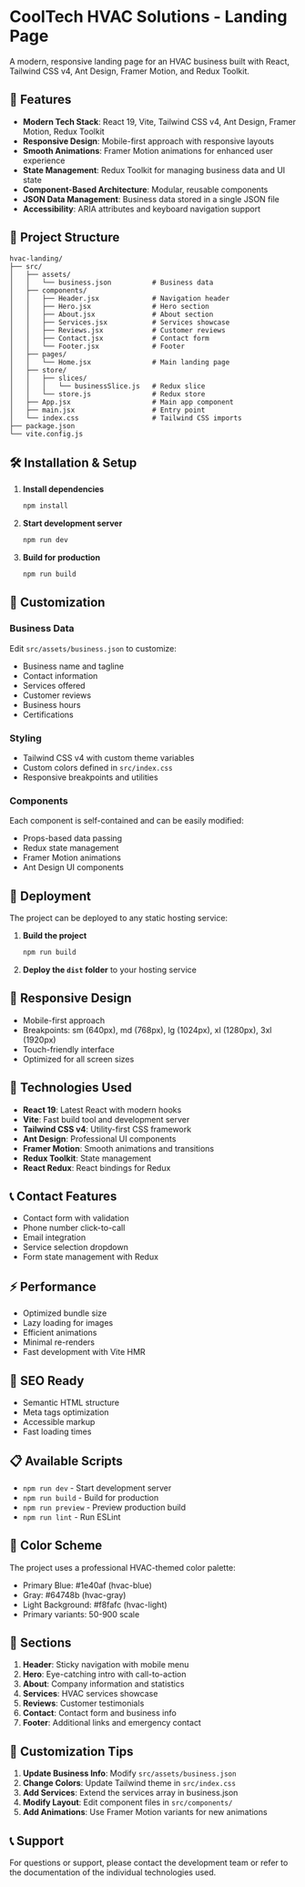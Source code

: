 # CoolTech HVAC Solutions - Landing Page

A modern, responsive landing page for an HVAC business built with React, Tailwind CSS v4, Ant Design, Framer Motion, and Redux Toolkit.

## 🚀 Features

- **Modern Tech Stack**: React 19, Vite, Tailwind CSS v4, Ant Design, Framer Motion, Redux Toolkit
- **Responsive Design**: Mobile-first approach with responsive layouts
- **Smooth Animations**: Framer Motion animations for enhanced user experience
- **State Management**: Redux Toolkit for managing business data and UI state
- **Component-Based Architecture**: Modular, reusable components
- **JSON Data Management**: Business data stored in a single JSON file
- **Accessibility**: ARIA attributes and keyboard navigation support

## 📁 Project Structure

```
hvac-landing/
├── src/
│   ├── assets/
│   │   └── business.json          # Business data
│   ├── components/
│   │   ├── Header.jsx             # Navigation header
│   │   ├── Hero.jsx               # Hero section
│   │   ├── About.jsx              # About section
│   │   ├── Services.jsx           # Services showcase
│   │   ├── Reviews.jsx            # Customer reviews
│   │   ├── Contact.jsx            # Contact form
│   │   └── Footer.jsx             # Footer
│   ├── pages/
│   │   └── Home.jsx               # Main landing page
│   ├── store/
│   │   ├── slices/
│   │   │   └── businessSlice.js   # Redux slice
│   │   └── store.js               # Redux store
│   ├── App.jsx                    # Main app component
│   ├── main.jsx                   # Entry point
│   └── index.css                  # Tailwind CSS imports
├── package.json
└── vite.config.js
```

## 🛠️ Installation & Setup

1. **Install dependencies**
   ```bash
   npm install
   ```

2. **Start development server**
   ```bash
   npm run dev
   ```

3. **Build for production**
   ```bash
   npm run build
   ```

## 🎨 Customization

### Business Data
Edit `src/assets/business.json` to customize:
- Business name and tagline
- Contact information
- Services offered
- Customer reviews
- Business hours
- Certifications

### Styling
- Tailwind CSS v4 with custom theme variables
- Custom colors defined in `src/index.css`
- Responsive breakpoints and utilities

### Components
Each component is self-contained and can be easily modified:
- Props-based data passing
- Redux state management
- Framer Motion animations
- Ant Design UI components

## 🚀 Deployment

The project can be deployed to any static hosting service:

1. **Build the project**
   ```bash
   npm run build
   ```

2. **Deploy the `dist` folder** to your hosting service

## 📱 Responsive Design

- Mobile-first approach
- Breakpoints: sm (640px), md (768px), lg (1024px), xl (1280px), 3xl (1920px)
- Touch-friendly interface
- Optimized for all screen sizes

## 🔧 Technologies Used

- **React 19**: Latest React with modern hooks
- **Vite**: Fast build tool and development server
- **Tailwind CSS v4**: Utility-first CSS framework
- **Ant Design**: Professional UI components
- **Framer Motion**: Smooth animations and transitions
- **Redux Toolkit**: State management
- **React Redux**: React bindings for Redux

## 📞 Contact Features

- Contact form with validation
- Phone number click-to-call
- Email integration
- Service selection dropdown
- Form state management with Redux

## ⚡ Performance

- Optimized bundle size
- Lazy loading for images
- Efficient animations
- Minimal re-renders
- Fast development with Vite HMR

## 🎯 SEO Ready

- Semantic HTML structure
- Meta tags optimization
- Accessible markup
- Fast loading times

## 📋 Available Scripts

- `npm run dev` - Start development server
- `npm run build` - Build for production
- `npm run preview` - Preview production build
- `npm run lint` - Run ESLint

## 🎨 Color Scheme

The project uses a professional HVAC-themed color palette:
- Primary Blue: #1e40af (hvac-blue)
- Gray: #64748b (hvac-gray)
- Light Background: #f8fafc (hvac-light)
- Primary variants: 50-900 scale

## 📱 Sections

1. **Header**: Sticky navigation with mobile menu
2. **Hero**: Eye-catching intro with call-to-action
3. **About**: Company information and statistics
4. **Services**: HVAC services showcase
5. **Reviews**: Customer testimonials
6. **Contact**: Contact form and business info
7. **Footer**: Additional links and emergency contact

## 🔧 Customization Tips

1. **Update Business Info**: Modify `src/assets/business.json`
2. **Change Colors**: Update Tailwind theme in `src/index.css`
3. **Add Services**: Extend the services array in business.json
4. **Modify Layout**: Edit component files in `src/components/`
5. **Add Animations**: Use Framer Motion variants for new animations

## 📞 Support

For questions or support, please contact the development team or refer to the documentation of the individual technologies used.
